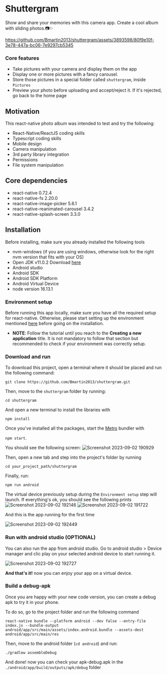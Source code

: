 # Shuttergram
Show and share your memories with this camera app. Create a cool album with sliding photos.📷✨


https://github.com/Bmartin2013/shuttergram/assets/3893598/80f9e10f-3e78-447a-bc06-7e9297cb5345



### Core features
- Take pictures with your camera and display them on the app
- Display one or more pictures with a fancy carousel.
- Store those pictures in a special folder called `shuttergram`, inside `Pictures`
- Preview your photo before uploading and accept/reject it. If it's rejected, go back to the home page

## Motivation
This react-native photo album was intended to test and try the following:

- React-Native/ReactJS coding skills
- Typescript coding skills
- Mobile design
- Camera manipulation
- 3rd party library integration
- Permissions
- File system manipulation

## Core dependencies 
- react-native 0.72.4
- react-native-fs 2.20.0
- react-native-image-picker 5.6.1
- react-native-reanimated-carousel 3.4.2
- react-native-splash-screen 3.3.0

## Installation
Before installing, make sure you already installed the following tools

- nvm-windows (if you are using windows, otherwise look for the right nvm version that fits with your OS)
- Open JDK v11.0.2 Download [here]([url](https://jdk.java.net/archive/)https://jdk.java.net/archive/)
- Android studio
- Android SDK
- Android SDK Platform
- Android Virtual Device
- node version 16.13.1

### Environment setup
Before running this app locally, make sure you have all the required setup for react-native. Otherwise, please start setting up the environment mentioned [here]([url](https://reactnative.dev/docs/environment-setup)https://reactnative.dev/docs/environment-setup) before going on the installation.

* **NOTE**: Follow the tutorial until you reach to the **Creating a new application** title. It is not mandatory to follow that section but recommended to check if your environment was correctly setup.

### Download and run 
To download this project, open a terminal where it should be placed and run the following  command: 

```git clone https://github.com/Bmartin2013/shuttergram.git```

Then, move to the `shuttergram` folder by running:

```cd shuttergram``` 

And open a new terminal to install the libraries with 

```npm install```

Once you've installed all the packages, start the [Metro](https://facebook.github.io/metro/) bundler with

```npm start```. 

You should see the following screen:
![Screenshot 2023-09-02 190929](https://github.com/Bmartin2013/shuttergram/assets/3893598/c4e87c7f-8770-41ce-bdb9-b091e6364100)

Then, open a new tab and step into the project's folder by running 

```cd your_project_path/shuttergram```

Finally, run:

```npm run android```

The virtual device previously setup during the `Environment setup` step will launch. If everything's ok, you should see the following prints
![Screenshot 2023-09-02 192146](https://github.com/Bmartin2013/shuttergram/assets/3893598/2dd291d9-02f8-4d17-9225-ed8c47c88250)
![Screenshot 2023-09-02 191722](https://github.com/Bmartin2013/shuttergram/assets/3893598/65d16356-526e-456f-87c1-dbecfdc306c7)

And this is the app running for the first time 

![Screenshot 2023-09-02 192449](https://github.com/Bmartin2013/shuttergram/assets/3893598/8a623372-7c77-4666-ac76-88a145e6e36c)

### Run with android studio (OPTIONAL)
You can also run the app from android studio. Go to android studio > Device manager and clic play on your selected android device to start running it.

![Screenshot 2023-09-02 192727](https://github.com/Bmartin2013/shuttergram/assets/3893598/18ff9e56-51ce-440e-8681-7cf2fe2567c3)

**And that's it!** now you can enjoy your app on a virtual device.

### Build a debug-apk

Once you are happy with your new code version, you can create a debug apk to try it in your phone. 

To do so, go to the project folder and run the following command 

```react-native bundle --platform android --dev false --entry-file index.js --bundle-output android/app/src/main/assets/index.android.bundle --assets-dest android/app/src/main/res```

Then, move to the android folder (`cd android`) and run:

```./gradlew assembleDebug```

And done! now you can check your apk-debug.apk in the `./android/app/build/outputs/apk/debug` folder





